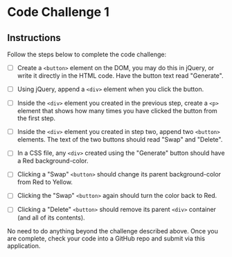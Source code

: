 # Code Challenge 1

## Instructions
Follow the steps below to complete the code challenge:

- [ ] Create a `<button>` element on the DOM, you may do this in jQuery, or write it directly in the HTML code. Have the button text read "Generate".

- [ ] Using jQuery, append a `<div>` element when you click the button.

- [ ] Inside the `<div>` element you created in the previous step, create a `<p>` element that shows how many times you have clicked the button from the first step.

- [ ] Inside the `<div>` element you created in step two, append two `<button>` elements. The text of the two buttons should read "Swap" and "Delete".

- [ ] In a CSS file, any `<div>` created using the "Generate" button should have a Red background-color.

- [ ] Clicking a "Swap" `<button>` should change its parent background-color from Red to Yellow.

- [ ] Clicking the "Swap" `<button>` again should turn the color back to Red.

- [ ] Clicking a "Delete" `<button>` should remove its parent `<div>` container (and all of its contents).

No need to do anything beyond the challenge described above. Once you are complete, check your code into a GitHub repo and submit via this application.